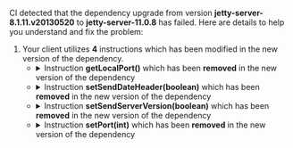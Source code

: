CI detected that the dependency upgrade from version **jetty-server-8.1.11.v20130520** to **jetty-server-11.0.8** has failed. Here are details to help you understand and fix the problem:
1. Your client utilizes **4** instructions which has been modified in the new version of the dependency.
   * <details>
        <summary>Instruction <b>getLocalPort()</b> which has been <b>removed</b> in the new version of the dependency</summary>
            
        * <details>
          <summary>The failure is identified from the logs generated in the build process. </summary>
          
            *   >[[ERROR] /jadler/jadler-jetty/src/main/java/net/jadler/stubbing/server/jetty/JettyStubHttpServer.java:[80,28] error: cannot find symbol](https://github.com/chains-project/breaking-good/actions/runs/8110103454/job/22166641300#step:4:848)
            *   An error was detected in line 80 which is making use of an outdated API.
             ``` java
             80   httpConnector.getLocalPort();
            ```

          </details>
            
     </details>
   * <details>
        <summary>Instruction <b>setSendDateHeader(boolean)</b> which has been <b>removed</b> in the new version of the dependency</summary>
            
        * <details>
          <summary>The failure is identified from the logs generated in the build process. </summary>
          
            *   >[[ERROR] /jadler/jadler-jetty/src/main/java/net/jadler/stubbing/server/jetty/JettyStubHttpServer.java:[34,19] error: cannot find symbol](https://github.com/chains-project/breaking-good/actions/runs/8110103454/job/22166641300#step:4:839)
            *   An error was detected in line 34 which is making use of an outdated API.
             ``` java
             34   this.server.setSendDateHeader(true);
            ```

          </details>
            
     </details>
   * <details>
        <summary>Instruction <b>setSendServerVersion(boolean)</b> which has been <b>removed</b> in the new version of the dependency</summary>
            
        * <details>
          <summary>The failure is identified from the logs generated in the build process. </summary>
          
            *   >[[ERROR] /jadler/jadler-jetty/src/main/java/net/jadler/stubbing/server/jetty/JettyStubHttpServer.java:[33,19] error: cannot find symbol](https://github.com/chains-project/breaking-good/actions/runs/8110103454/job/22166641300#step:4:836)
            *   An error was detected in line 33 which is making use of an outdated API.
             ``` java
             33   this.server.setSendServerVersion(false);
            ```

          </details>
            
     </details>
   * <details>
        <summary>Instruction <b>setPort(int)</b> which has been <b>removed</b> in the new version of the dependency</summary>
            
        * <details>
          <summary>The failure is identified from the logs generated in the build process. </summary>
          
            *   >[[ERROR] /jadler/jadler-jetty/src/main/java/net/jadler/stubbing/server/jetty/JettyStubHttpServer.java:[37,26] error: cannot find symbol](https://github.com/chains-project/breaking-good/actions/runs/8110103454/job/22166641300#step:4:845)
            *   An error was detected in line 37 which is making use of an outdated API.
             ``` java
             37   this.httpConnector.setPort(port);
            ```

          </details>
            
     </details>


